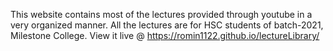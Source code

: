 This website contains most of the lectures provided through youtube in a very organized manner.
All the lectures are for HSC students of batch-2021, Milestone College. 
View it live @ https://romin1122.github.io/lectureLibrary/